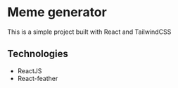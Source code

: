 # Meme generator
This is a simple project built with React and TailwindCSS

## Technologies
* ReactJS
* React-feather